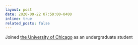 ```yaml
---
layout: post
date: 2020-09-22 07:59:00-0400
inline: true
related_posts: false
---
```


Joined <a href="https://www.uchicago.edu/">the University of Chicago</a> as an undergraduate student
